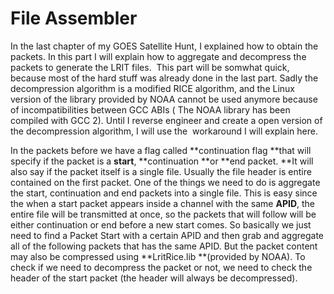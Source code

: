 # File Assembler

In the last chapter of my GOES Satellite Hunt, I explained how to obtain the packets. In this part I will explain how to aggregate and decompress the packets to generate the LRIT files.  This part will be somwhat quick, because most of the hard stuff was already done in the last part. Sadly the decompression algorithm is a modified RICE algorithm, and the Linux version of the library provided by NOAA cannot be used anymore because of incompatibilities between GCC ABIs \( The NOAA library has been compiled with GCC 2\). Until I reverse engineer and create a open version of the decompression algorithm, I will use the  workaround I will explain here.

In the packets before we have a flag called **continuation flag **that will specify if the packet is a **start**, **continuation **or **end packet. **It will also say if the packet itself is a single file. Usually the file header is entire contained on the first packet. One of the things we need to do is aggregate the start, continuation and end packets into a single file. This is easy since the when a start packet appears inside a channel with the same **APID**, the entire file will be transmitted at once, so the packets that will follow will be either continuation or end before a new start comes. So basically we just need to find a Packet Start with a certain APID and then grab and aggregate all of the following packets that has the same APID. But the packet content may also be compressed using **LritRice.lib **\(provided by NOAA\). To check if we need to decompress the packet or not, we need to check the header of the start packet \(the header will always be decompressed\).

